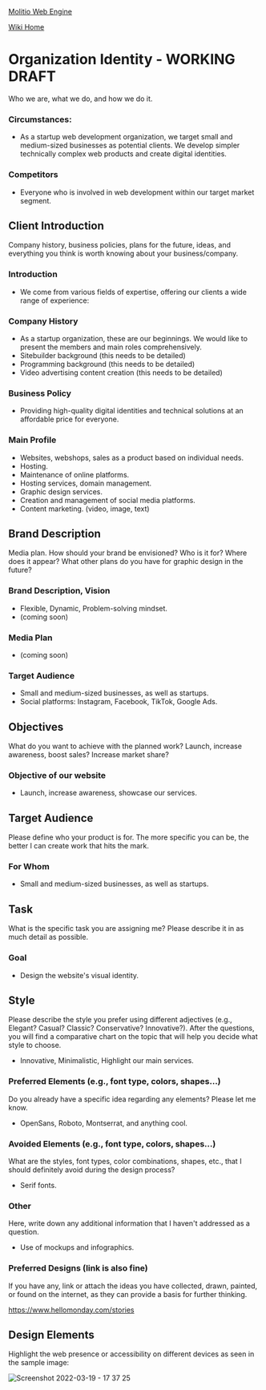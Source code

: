 [Molitio Web Engine](../../../README.md)

[Wiki Home](../Home.md)

# Organization Identity - WORKING DRAFT

Who we are, what we do, and how we do it.

### Circumstances:

  * As a startup web development organization, we target small and medium-sized businesses as potential clients. We develop simpler technically complex web products and create digital identities.

### Competitors

  * Everyone who is involved in web development within our target market segment.

## Client Introduction
Company history, business policies, plans for the future, ideas, and everything you think is worth knowing about your business/company.

### Introduction

  * We come from various fields of expertise, offering our clients a wide range of experience:

### Company History

  * As a startup organization, these are our beginnings. We would like to present the members and main roles comprehensively. 
  * Sitebuilder background (this needs to be detailed)
  * Programming background (this needs to be detailed)
  * Video advertising content creation (this needs to be detailed)

### Business Policy

  * Providing high-quality digital identities and technical solutions at an affordable price for everyone.

### Main Profile

  * Websites, webshops, sales as a product based on individual needs.
  * Hosting.
  * Maintenance of online platforms. 
  * Hosting services, domain management.
  * Graphic design services. 
  * Creation and management of social media platforms.
  * Content marketing. (video, image, text)
  
## Brand Description

Media plan. How should your brand be envisioned? Who is it for? Where does it appear? What other plans do you have for graphic design in the future?

### Brand Description, Vision

  * Flexible, Dynamic, Problem-solving mindset. 
  * (coming soon)

### Media Plan
  * (coming soon)

### Target Audience

  * Small and medium-sized businesses, as well as startups.
  * Social platforms: Instagram, Facebook, TikTok, Google Ads.

## Objectives

What do you want to achieve with the planned work? Launch, increase awareness, boost sales? Increase market share?

### Objective of our website
  * Launch, increase awareness, showcase our services.

## Target Audience

Please define who your product is for. The more specific you can be, the better I can create work that hits the mark.

### For Whom

  * Small and medium-sized businesses, as well as startups.

## Task

What is the specific task you are assigning me? Please describe it in as much detail as possible.

### Goal

  * Design the website's visual identity.

## Style

Please describe the style you prefer using different adjectives (e.g., Elegant? Casual? Classic? Conservative? Innovative?). After the questions, you will find a comparative chart on the topic that will help you decide what style to choose.

  * Innovative, Minimalistic, Highlight our main services.

### Preferred Elements (e.g., font type, colors, shapes...)

Do you already have a specific idea regarding any elements? Please let me know.

  * OpenSans, Roboto, Montserrat, and anything cool.

### Avoided Elements (e.g., font type, colors, shapes...)

What are the styles, font types, color combinations, shapes, etc., that I should definitely avoid during the design process?

  * Serif fonts.

### Other

Here, write down any additional information that I haven't addressed as a question.

* Use of mockups and infographics.

### Preferred Designs (link is also fine)
If you have any, link or attach the ideas you have collected, drawn, painted, or found on the internet, as they can provide a basis for further thinking.

https://www.hellomonday.com/stories

## Design Elements

Highlight the web presence or accessibility on different devices as seen in the sample image:

![Screenshot 2022-03-19 - 17 37 25](https://user-images.githubusercontent.com/8149214/162020528-9e14bc3b-1c80-4f6a-ba25-e4cade30556f.png)
